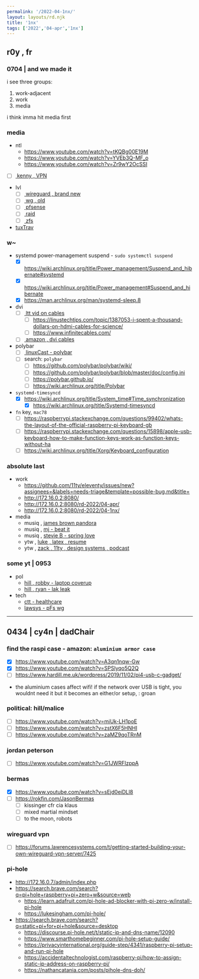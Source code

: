 ```yaml
---
permalink: '/2022-04-1nx/'
layout: layouts/rd.njk
title: '1nx'
tags: ['2022','04-apr','1nx']
---
```


## r0y , fr

### 0704 | and we made it

i see three groups:
1. work-adjacent
2. work
3. media

i think imma hit media first

### media
- ntl
	- https://www.youtube.com/watch?v=tKQBg00E19M
	- https://www.youtube.com/watch?v=YVEb3Q-MF_o
	- https://www.youtube.com/watch?v=Zr9wY2OcSSI
- [ ] [ kenny , VPN ](https://www.youtube.com/watch?v=Lk_v6Q0YsNo)
- lvl
	- [ ] [ wireguard , brand new ](https://www.youtube.com/watch?v=SABkSi0CR-M)
	- [ ] [ wg , old ](https://www.youtube.com/watch?v=yDgpBC7c1uY)
	- [ ] [ pfsense ](https://www.youtube.com/watch?v=ledv33t6SNE)
	- [ ] [ raid ](https://www.youtube.com/watch?v=MyK7ZF-svMk)
	- [ ] [ zfs ](https://www.youtube.com/watch?v=Ch76bWulPlg)
- [tuxTrav](https://www.youtube.com/c/TuxTraveler/videos)

### w~
- systemd power-management suspend - `sudo systemctl suspend`
	- [x] https://wiki.archlinux.org/title/Power_management/Suspend_and_hibernate#systemd
	- [x] https://wiki.archlinux.org/title/Power_management#Suspend_and_hibernate
	- [x] https://man.archlinux.org/man/systemd-sleep.8
- dvi
	- [ ] [ ltt vid on cables ](https://www.youtube.com/watch?v=Vn2vdQZhs0w)
		- [ ] https://linustechtips.com/topic/1387053-i-spent-a-thousand-dollars-on-hdmi-cables-for-science/
		- [ ] https://www.infinitecables.com/
	- [ ] [ amazon , dvi cables ](https://www.amazon.com/b?node=202506011)
- polybar
	- [ ] [ linuxCast - polybar ](https://www.youtube.com/watch?v=tOBDUBEMAKM)
	- [ ] search: `polybar`
		- [ ] https://github.com/polybar/polybar/wiki/
		- [ ] https://github.com/polybar/polybar/blob/master/doc/config.ini
		- [ ] https://polybar.github.io/
		- [ ] https://wiki.archlinux.org/title/Polybar
- `systemd-timesyncd`
	- [x] https://wiki.archlinux.org/title/System_time#Time_synchronization
		- [x] https://wiki.archlinux.org/title/Systemd-timesyncd
- `fn` key, `mac78`
	- [ ] https://raspberrypi.stackexchange.com/questions/99402/whats-the-layout-of-the-official-raspberry-pi-keyboard-gb
	- [ ] https://raspberrypi.stackexchange.com/questions/15898/apple-usb-keyboard-how-to-make-function-keys-work-as-function-keys-without-ha
	- [ ] https://wiki.archlinux.org/title/Xorg/Keyboard_configuration

### absolute last
- work
	- https://github.com/11ty/eleventy/issues/new?assignees=&labels=needs-triage&template=possible-bug.md&title=
	- http://172.16.0.2:8080/
	- http://172.16.0.2:8080/rd-2022/04-apr/
	- http://172.16.0.2:8080/rd-2022/04-1nx/
- media
	- musiq , [ james brown pandora ](https://www.pandora.com/station/play/201812062890885280)
	- musiq , [ mj - beat it ](https://www.youtube.com/watch?v=WlTlUseVt7E)
	- musiq , [ stevie B - spring love ](https://www.youtube.com/watch?v=94aySkhwnlE)
	- ytw , [ luke , latex , resume ](https://www.youtube.com/watch?v=NwnYHoNtfJ0&list=PL-p5XmQHB_JSQvW8_mhBdcwEyxdVX0c1T)
	- ytw , [ zack , 11ty , design systems , podcast ](https://www.youtube.com/watch?v=3DxHuRqXw48)

### some yt | 0953
- pol
	- [ hill , robby - laptop coverup ](https://www.youtube.com/watch?v=7oO7Ar8OYBw)
	- [ hill , ryan - lak leak ](https://www.youtube.com/watch?v=GG32f-OU9p4)
- tech
	- [ ctt - healthcare ](https://www.youtube.com/watch?v=WYLRqq1QymI)
	- [ lawsys - pFs wg ](https://www.youtube.com/watch?v=8jQ5UE_7xds)

---

## 0434 | cy4n | dadChair

### find the raspi case - amazon: `aluminium armor case`
- [x] https://www.youtube.com/watch?v=A3qn1nqw-Gw
- [x] https://www.youtube.com/watch?v=SPSlyqo5Q2Q
- [ ] https://www.hardill.me.uk/wordpress/2019/11/02/pi4-usb-c-gadget/
- the aluminium cases affect wifi!
	if the network over USB is tight, you wouldnt need it
	but it becomes an either/or setup, : groan

### political: hill/malice
- [ ] https://www.youtube.com/watch?v=miUk-LH1poE
- [ ] https://www.youtube.com/watch?v=zstX6F5HNHI
- [ ] https://www.youtube.com/watch?v=zaMZ9qoTRnM

### jordan peterson
- [ ] https://www.youtube.com/watch?v=G1JWRFIzppA

### bermas
- [x] https://www.youtube.com/watch?v=sEjd0eiDLl8
- [ ] https://rokfin.com/JasonBermas
	- [ ] kissinger cfr cia klaus
	- [ ] mixed martial mindset
	- [ ] to the moon, robots

### wireguard vpn
- [ ] https://forums.lawrencesystems.com/t/getting-started-building-your-own-wireguard-vpn-server/7425

### pi-hole
- http://172.16.0.7/admin/index.php
- https://search.brave.com/search?q=pi+hole+raspberry+pi+zero+w&source=web
	- https://learn.adafruit.com/pi-hole-ad-blocker-with-pi-zero-w/install-pi-hole
	- https://lukesingham.com/pi-hole/
- https://search.brave.com/search?q=static+pi+for+pi+hole&source=desktop
	- https://discourse.pi-hole.net/t/static-ip-and-dns-name/12090
	- https://www.smarthomebeginner.com/pi-hole-setup-guide/
	- https://privacyinternational.org/guide-step/4341/raspberry-pi-setup-and-run-pi-hole
	- https://accidentaltechnologist.com/raspberry-pi/how-to-assign-static-ip-address-on-raspberry-pi/
	- https://nathancatania.com/posts/pihole-dns-doh/
























